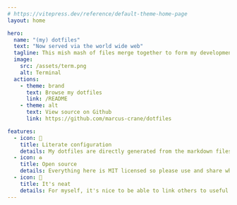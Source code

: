 ```yaml
---
# https://vitepress.dev/reference/default-theme-home-page
layout: home

hero:
  name: "(my) dotfiles"
  text: "Now served via the world wide web"
  tagline: This mish mash of files merge together to form my development environment
  image:
    src: /assets/term.png
    alt: Terminal
  actions:
    - theme: brand
      text: Browse my dotfiles
      link: /README
    - theme: alt
      text: View source on Github
      link: https://github.com/marcus-crane/dotfiles

features:
  - icon: 📝
    title: Literate configuration
    details: My dotfiles are directly generated from the markdown files that make up this site.
  - icon: ♻️
    title: Open source
    details: Everything here is MIT licensed so please use and share whatever you find useful.
  - icon: 🌻
    title: It's neat
    details: For myself, it's nice to be able to link others to useful snippets!
---
```


<style>
.VPImage {
  max-width: 100% !important;
}
</style>
